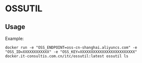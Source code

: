 # OSSUTIL

## Usage

Example:

```
docker run -e "OSS_ENDPOINT=oss-cn-shanghai.aliyuncs.com" -e "OSS_ID=XXXXXXXXXXXX" -e "OSS_KEY=XXXXXXXXXXXXXXXXXXXXXXXXX" docker.it-consultis.com.cn/itc/ossutil:latest ossutil ls
```
